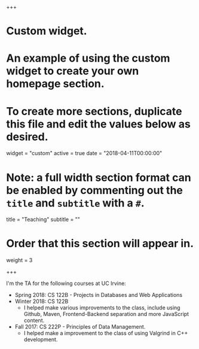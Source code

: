 +++
# Custom widget.
# An example of using the custom widget to create your own homepage section.
# To create more sections, duplicate this file and edit the values below as desired.
widget = "custom"
active = true
date = "2018-04-11T00:00:00"

# Note: a full width section format can be enabled by commenting out the `title` and `subtitle` with a `#`.
title = "Teaching"
subtitle = ""

# Order that this section will appear in.
weight = 3

+++

I'm the TA for the following courses at UC Irvine:

- Spring 2018: CS 122B - Projects in Databases and Web Applications
- Winter 2018: CS 122B
  - I helped make various improvements to the class, include using Github, Maven, Frontend-Backend separation and more JavaScript content.
- Fall 2017: CS 222P - Principles of Data Management. 
  - I helped make a improvement to the class of using Valgrind in C++ development.
